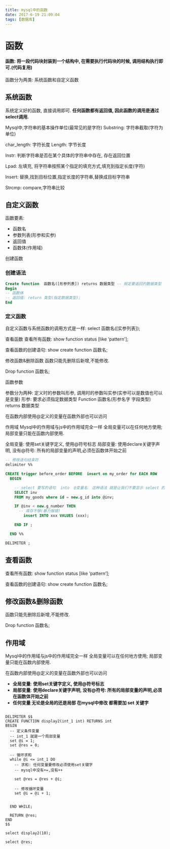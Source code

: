 ```yaml
---
title: mysql中的函数
date: 2017-6-19 21:09:04
tags: [数据库]
---
```

# 函数
#### 函数: 将一段代码块封装到一个结构中, 在需要执行代码块的时候, 调用结构执行即可.(代码复用)

函数分为两类: 系统函数和自定义函数


## 系统函数
系统定义好的函数, 直接调用即可.
**任何函数都有返回值, 因此函数的调用是通过select调用.**

Mysql中,字符串的基本操作单位(最常见的是字符)
Substring: 字符串截取(字符为单位)
 
char_length: 字符长度
Length: 字节长度
 
Instr: 判断字符串是否在某个具体的字符串中存在, 存在返回位置
 
Lpad: 左填充, 将字符串按照某个指定的填充方式,填充到指定长度(字符)
 
Insert: 替换,找到目标位置,指定长度的字符串,替换成目标字符串
 
Strcmp: compare,字符串比较
 

## 自定义函数
函数要素: 
- 函数名
- 参数列表(形参和实参)
- 返回值
- 函数体(作用域)

创建函数

### 创建语法

```sql
Create function  函数名([形参列表]) returns 数据类型 -- 规定要返回的数据类型
Begin
-- 函数体
-- 返回值: return 类型(指定数据类型);
End
```

### 定义函数


自定义函数与系统函数的调用方式是一样: select 函数名([实参列表]);
 

查看函数
查看所有函数: show function status [like ‘pattern’];
 

查看函数的创建语句: show create function 函数名;
 

修改函数&删除函数
函数只能先删除后新增,不能修改.

Drop function 函数名;
 

函数参数

参数分为两种: 定义时的参数叫形参, 调用时的参数叫实参(实参可以是数值也可以是变量)
形参: 要求必须指定数据类型
Function 函数名(形参名字 字段类型) returns 数据类型
 

在函数内部使用@定义的变量在函数外部也可以访问
 

作用域
Mysql中的作用域与js中的作用域完全一样
全局变量可以在任何地方使用; 局部变量只能在函数内部使用.

全局变量: 使用set关键字定义, 使用@符号标志
局部变量: 使用declare关键字声明, 没有@符号: 所有的局部变量的声明,必须在函数体开始之前


```sql
-- 修改语句结束符
delimiter %%

CREATE trigger before_order BEFORE  insert on my_order for EACH ROW
  BEGIN

    -- select 要写的语句  into  @变量名  这种语法 就是让我们不要显示 select 的结果
    SELECT inv
    FROM my_goods where id = new.g_id into @inv;

    IF @inv < new.g_number THEN
      -- 库存不够(暴力报错)
        insert INTO xxx VALUES (xxx);

    END IF ;

  END %%

DELIMITER ;
```

## 查看函数
查看所有函数: show function status [like ‘pattern’];
 

查看函数的创建语句: show create function 函数名;
 

## 修改函数&删除函数

函数只能先删除后新增,不能修改.

Drop function 函数名;


## 作用域
Mysql中的作用域与js中的作用域完全一样
全局变量可以在任何地方使用; 局部变量只能在函数内部使用.

在函数内部使用@定义的变量在函数外部也可以访问

- **全局变量**: **使用set关键字定义, 使用@符号标志**
- **局部变量**: **使用declare关键字声明, 没有@符号: 所有的局部变量的声明,必须在函数体开始之前**
- **任何变量 无论是全局的还是局部 在mysql中修改 都需要加 set 关键字**
```

DELIMITER $$
CREATE FUNCTION display2(int_1 int) RETURNS int
BEGIN
  -- 定义条件变量
  -- int_1 就是一个局部变量
  set @i = 1;
  set @res = 0;

  -- 循环求和
  while @i <= int_1 DO
    -- 求和: 任何变量要修改必须使用set关键字
    -- mysql中没有+=,没有++

    set @res = @res + @i;

    -- 修改循环变量
    set @i = @i + 1;


  END WHILE;

  RETURN @res;
END
$$

select display2(10);

select @res;

```
